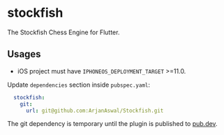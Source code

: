 # stockfish

The Stockfish Chess Engine for Flutter.

## Usages

- iOS project must have `IPHONEOS_DEPLOYMENT_TARGET` >=11.0.

Update `dependencies` section inside `pubspec.yaml`:

```yaml
  stockfish:
    git:
      url: git@github.com:ArjanAswal/Stockfish.git
```

The git dependency is temporary until the plugin is published to [pub.dev](https://pub.dev).
